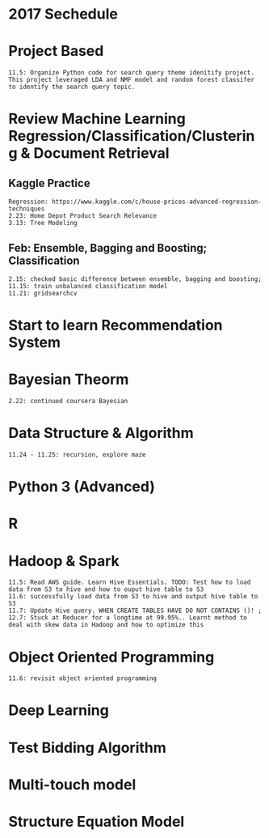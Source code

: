 # 2017 Sechedule
# Project Based
    11.5: Organize Python code for search query theme idenitify project. This project leveraged LDA and NMF model and random forest classifer to identify the search query topic.  
# Review Machine Learning Regression/Classification/Clustering & Document Retrieval
## Kaggle Practice 
    Regression: https://www.kaggle.com/c/house-prices-advanced-regression-techniques
    2.23: Home Depot Product Search Relevance
    3.13: Tree Modeling
    
## Feb: Ensemble, Bagging and Boosting; Classification
    2.15: checked basic difference between ensemble, bagging and boosting; 
    11.15: train unbalanced classification model
    11.21: gridsearchcv

# Start to learn Recommendation System
# Bayesian Theorm 
    2.22: continued coursera Bayesian 
# Data Structure & Algorithm 
    11.24 - 11.25: recursion, explore maze
# Python 3 (Advanced)
# R 
# Hadoop & Spark
    11.5: Read AWS guide. Learn Hive Essentials. TODO: Test how to load data from S3 to hive and how to ouput hive table to S3
    11.6: successfully load data from S3 to hive and output hive table to S3
    11.7: Update Hive query. WHEN CREATE TABLES HAVE DO NOT CONTAINS ()! ; 
    12.7: Stuck at Reducer for a longtime at 99.95%.. Learnt method to deal with skew data in Hadoop and how to optimize this
# Object Oriented Programming
    11.6: revisit object oriented programming
# Deep Learning
# Test Bidding Algorithm 
# Multi-touch model
# Structure Equation Model
